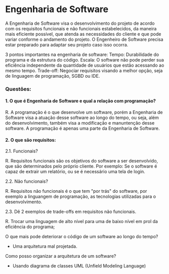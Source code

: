 # Engenharia de Software

A Engenharia de Software visa o desenvolvimento do projeto de acordo com os requisitos funcionais e não funcionais estabelecidos, da maneira mais eficiente possível,
que atenda as necessidades do cliente e que pode variar conforme o andamento do projeto. O Engenheiro de Software precisa estar preparado para adaptar 
seu projeto caso isso ocorra.

3 pontos importantes na engenharia de software:
Tempo: Durabilidade do programa e da estrutura do código.
Escala: O software não pode perder sua eficiência independente da quantidade de usuários que estão acessando ao mesmo tempo. 
Trade-off: Negociar requisitos visando a melhor opção, seja de linguagem de programação, SGBD ou IDE.

### Questões:
#### 1. O que é Engenharia de Software e qual a relação com programação?
  R. A programação é o que desenvolve um software, porém a Engenharia de Software visa a atuação desse software ao longo do tempo, ou seja, além do desenvolvimento, também visa a modificação e manuntenção desse software. A programação é apenas uma parte da Engenharia de Software. 
  
#### 2. O que são requisitos:
2.1. Funcionais?

R. Requisitos funcionais são os objetivos do software a ser desenvolvido, que são determinados pelo próprio cliente. Por exemplo: Se o software é capaz de extrair um relatório, ou se é necessário uma tela de login.

2.2. Não funcionais?

R. Requisitos não funcionais é o que tem "por trás" do software, por exemplo a linguangem de programação, as tecnologias utilizadas para o desenvolvimento.

2.3. Dê 2 exemplos de trade-offs em requisitos não funcionais.

R. Trocar uma linguagem de alto nível para uma de baixo nível em prol da eficiência do programa; 


O que mais pode deteriorar o código de um software ao longo do tempo?
- Uma arquitetura mal projetada.

Como posso organizar a arquitetura de um software?
- Usando diagrama de classes UML (Unfield Modeling Language)



  
